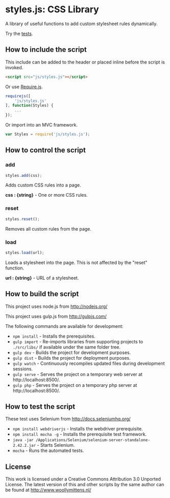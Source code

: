 # styles.js: CSS Library

A library of useful functions to add custom stylesheet rules dynamically.

Try the <a href="http://www.woollymittens.nl/default.php?url=useful-styles">tests</a>.

## How to include the script

This include can be added to the header or placed inline before the script is invoked.

```html
<script src="js/styles.js"></script>
```

Or use [Require.js](https://requirejs.org/).

```js
requirejs([
	'js/styles.js'
], function(Styles) {
	...
});
```

Or import into an MVC framework.

```js
var Styles = require('js/styles.js');
```

## How to control the script

### add

```javascript
styles.add(css);
```

Adds custom CSS rules into a page.

**css : {string}** - One or more CSS rules.

### reset

```javascript
styles.reset();
```

Removes all custom rules from the page.

### load

```javascript
styles.load(url);
```

Loads a stylesheet into the page. This is not affected by the "reset" function.

**url : {string}** - URL of a stylesheet.

## How to build the script

This project uses node.js from http://nodejs.org/

This project uses gulp.js from http://gulpjs.com/

The following commands are available for development:
+ `npm install` - Installs the prerequisites.
+ `gulp import` - Re-imports libraries from supporting projects to `./src/libs/` if available under the same folder tree.
+ `gulp dev` - Builds the project for development purposes.
+ `gulp dist` - Builds the project for deployment purposes.
+ `gulp watch` - Continuously recompiles updated files during development sessions.
+ `gulp serve` - Serves the project on a temporary web server at http://localhost:8500/.
+ `gulp php` - Serves the project on a temporary php server at http://localhost:8500/.

## How to test the script

These test uses Selenium from http://docs.seleniumhq.org/

+ `npm install webdriverjs` - Installs the webdriver prerequisite.
+ `npm install mocha -g` - Installs the prerequisite test framework.
+ `java -jar /Applications/Selenium/selenium-server-standalone-2.42.2.jar` - Starts Selenium.
+ `mocha` - Runs the automated tests.

## License

This work is licensed under a Creative Commons Attribution 3.0 Unported License. The latest version of this and other scripts by the same author can be found at http://www.woollymittens.nl/
